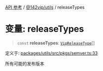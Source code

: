 [API 参考](../wiki/Home) / [@142vip/utils](../wiki/@142vip.utils) / releaseTypes

# 变量: releaseTypes

> `const` **releaseTypes**: [`VipReleaseType`](../wiki/@142vip.utils.%E7%B1%BB%E5%9E%8B%E5%88%AB%E5%90%8D.VipReleaseType)[]

定义于: [packages/utils/src/pkgs/semver.ts:33](https://github.com/142vip/core-x/blob/567cadf3a9f5104aada595325cfb94d08a88f92f/packages/utils/src/pkgs/semver.ts#L33)

所有可能的发布版本
